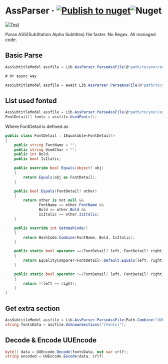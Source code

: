 # AssParser &middot; [![Publish to nuget](https://github.com/AmusementClub/AssParser/actions/workflows/dotnet-nuget.yml/badge.svg)](https://github.com/AmusementClub/AssParser/actions/workflows/dotnet-nuget.yml)![Nuget](https://img.shields.io/nuget/v/AssParser.Lib?logo=nuget)
 [![Test](https://github.com/AmusementClub/AssParser/actions/workflows/test.yml/badge.svg)](https://github.com/AmusementClub/AssParser/actions/workflows/test.yml)

Parse ASS(SubStation Alpha Subtitles) file faster. No Regex. All managed code.

## Basic Parse

``` cs
AssSubtitleModel assfile = Lib.AssParser.ParseAssFile(@"path/to/your/assfile").Result;

# Or async way

AssSubtitleModel assfile = await Lib.AssParser.ParseAssFile(@"path/to/your/assfile");
```

## List used fonted
``` cs
AssSubtitleModel assfile = Lib.AssParser.ParseAssFile(@"path/to/your/assfile").Result;
FontDetail[] fonts = assfile.UsedFonts();
```
Where FontDetail is defined as
``` cs
public class FontDetail : IEquatable<FontDetail?>
{
    public string FontName = "";
    public string UsedChar = "";
    public int Bold;
    public bool IsItalic;

    public override bool Equals(object? obj)
    {
        return Equals(obj as FontDetail);
    }

    public bool Equals(FontDetail? other)
    {
        return other is not null &&
               FontName == other.FontName &&
               Bold == other.Bold &&
               IsItalic == other.IsItalic;
    }

    public override int GetHashCode()
    {
        return HashCode.Combine(FontName, Bold, IsItalic);
    }

    public static bool operator ==(FontDetail? left, FontDetail? right)
    {
        return EqualityComparer<FontDetail>.Default.Equals(left, right);
    }

    public static bool operator !=(FontDetail? left, FontDetail? right)
    {
        return !(left == right);
    }
}
```

## Get extra section
``` cs
AssSubtitleModel assfile = Lib.AssParser.ParseAssFile(Path.Combine("UUEncodeTest", "1.ass")).Result;
string fontsData = assfile.UnknownSections["[Fonts]"];
```

## Decode & Encode UUEncode
``` cs
byte[] data = UUEncode.Decode(fontsData, out var crlf);
string encoded = UUEncode.Eecode(data, crlf)

